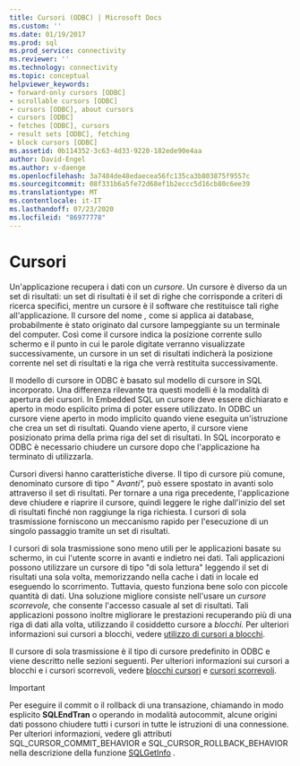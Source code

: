 ```yaml
---
title: Cursori (ODBC) | Microsoft Docs
ms.custom: ''
ms.date: 01/19/2017
ms.prod: sql
ms.prod_service: connectivity
ms.reviewer: ''
ms.technology: connectivity
ms.topic: conceptual
helpviewer_keywords:
- forward-only cursors [ODBC]
- scrollable cursors [ODBC]
- cursors [ODBC], about cursors
- cursors [ODBC]
- fetches [ODBC], cursors
- result sets [ODBC], fetching
- block cursors [ODBC]
ms.assetid: 0b114352-3c63-4d33-9220-182ede90e4aa
author: David-Engel
ms.author: v-daenge
ms.openlocfilehash: 3a7484de48edaecea56fc135ca3b803875f9557c
ms.sourcegitcommit: 08f331b6a5fe72d68ef1b2eccc5d16cb80c6ee39
ms.translationtype: MT
ms.contentlocale: it-IT
ms.lasthandoff: 07/23/2020
ms.locfileid: "86977778"
---
```

# <a name="cursors"></a>Cursori
Un'applicazione recupera i dati con un *cursore*. Un cursore è diverso da un set di risultati: un set di risultati è il set di righe che corrisponde a criteri di ricerca specifici, mentre un cursore è il software che restituisce tali righe all'applicazione. Il cursore del nome *,* come si applica ai database, probabilmente è stato originato dal cursore lampeggiante su un terminale del computer. Così come il cursore indica la posizione corrente sullo schermo e il punto in cui le parole digitate verranno visualizzate successivamente, un cursore in un set di risultati indicherà la posizione corrente nel set di risultati e la riga che verrà restituita successivamente.  
  
 Il modello di cursore in ODBC è basato sul modello di cursore in SQL incorporato. Una differenza rilevante tra questi modelli è la modalità di apertura dei cursori. In Embedded SQL un cursore deve essere dichiarato e aperto in modo esplicito prima di poter essere utilizzato. In ODBC un cursore viene aperto in modo implicito quando viene eseguita un'istruzione che crea un set di risultati. Quando viene aperto, il cursore viene posizionato prima della prima riga del set di risultati. In SQL incorporato e ODBC è necessario chiudere un cursore dopo che l'applicazione ha terminato di utilizzarla.  
  
 Cursori diversi hanno caratteristiche diverse. Il tipo di cursore più comune, denominato cursore di tipo " *Avanti",* può essere spostato in avanti solo attraverso il set di risultati. Per tornare a una riga precedente, l'applicazione deve chiudere e riaprire il cursore, quindi leggere le righe dall'inizio del set di risultati finché non raggiunge la riga richiesta. I cursori di sola trasmissione forniscono un meccanismo rapido per l'esecuzione di un singolo passaggio tramite un set di risultati.  
  
 I cursori di sola trasmissione sono meno utili per le applicazioni basate su schermo, in cui l'utente scorre in avanti e indietro nei dati. Tali applicazioni possono utilizzare un cursore di tipo "di sola lettura" leggendo il set di risultati una sola volta, memorizzando nella cache i dati in locale ed eseguendo lo scorrimento. Tuttavia, questo funziona bene solo con piccole quantità di dati. Una soluzione migliore consiste nell'usare un *cursore scorrevole,* che consente l'accesso casuale al set di risultati. Tali applicazioni possono inoltre migliorare le prestazioni recuperando più di una riga di dati alla volta, utilizzando il cosiddetto cursore a *blocchi.* Per ulteriori informazioni sui cursori a blocchi, vedere [utilizzo di cursori a blocchi](../../../odbc/reference/develop-app/using-block-cursors.md).  
  
 Il cursore di sola trasmissione è il tipo di cursore predefinito in ODBC e viene descritto nelle sezioni seguenti. Per ulteriori informazioni sui cursori a blocchi e i cursori scorrevoli, vedere [blocchi cursori](../../../odbc/reference/develop-app/block-cursors.md) e [cursori scorrevoli](../../../odbc/reference/develop-app/scrollable-cursors.md).  
  
> [!IMPORTANT]  
>  Per eseguire il commit o il rollback di una transazione, chiamando in modo esplicito **SQLEndTran** o operando in modalità autocommit, alcune origini dati possono chiudere tutti i cursori in tutte le istruzioni di una connessione. Per ulteriori informazioni, vedere gli attributi SQL_CURSOR_COMMIT_BEHAVIOR e SQL_CURSOR_ROLLBACK_BEHAVIOR nella descrizione della funzione [SQLGetInfo](../../../odbc/reference/syntax/sqlgetinfo-function.md) .
